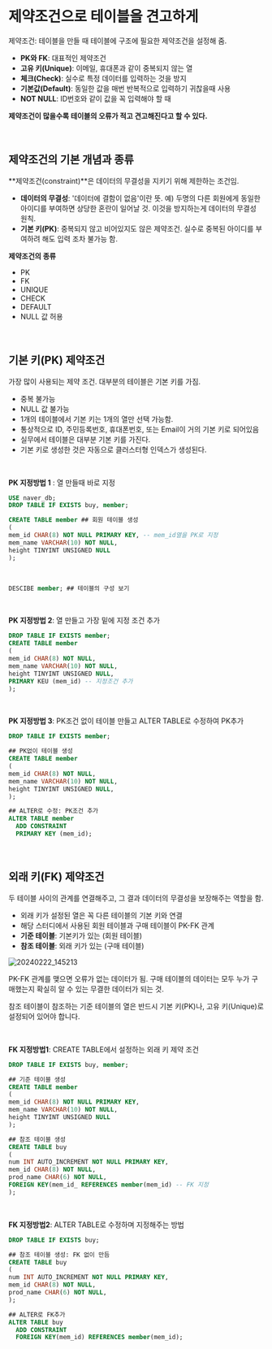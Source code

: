 
# 제약조건으로 테이블을 견고하게

제약조건: 테이블을 만들 때 테이블에 구조에 필요한 제약조건을 설정해 줌.
- **PK와 FK**: 대표적인 제약조건
- **고유 키(Unique)**: 이메일, 휴대폰과 같이 중복되지 않는 열
- **체크(Check)**: 실수로 특정 데이터를 입력하는 것을 방지
- **기본값(Default)**: 동일한 값을 매번 반복적으로 입력하기 귀찮을때 사용
- **NOT NULL**: ID번호와 같이 값을 꼭 입력해야 할 때

**제약조건이 많을수록 테이블의 오류가 적고 견고해진다고 할 수 있다.**

<br/>

## 제약조건의 기본 개념과 종류

**제약조건(constraint)**은 데이터의 무결성을 지키기 위해 제한하는 조건임.
- **데이터의 무결성**: '데이터에 결함이 없음'이란 뜻. 예) 두명의 다른 회원에게 동일한 아이디를 부여하면 상당한 혼란이 일어날 것. 이것을 방지하는게 데이터의 무결성 원칙.
- **기본 키(PK)**: 중복되지 않고 비어있지도 않은 제약조건. 실수로 중복된 아이디를 부여하려 해도 입력 조차 불가능 함.

**제약조건의 종류**
- PK
- FK
- UNIQUE
- CHECK
- DEFAULT
- NULL 값 허용

<br/>

## 기본 키(PK) 제약조건
가장 많이 사용되는 제약 조건. 대부분의 테이블은 기본 키를 가짐.
- 중복 불가능
- NULL 값 불가능
- 1개의 테이블에서 기본 키는 1개의 열만 선택 가능함.
- 통상적으로 ID, 주민등록번호, 휴대폰번호, 또는 Email이 거의 기본 키로 되어있음
- 실무에서 테이블은 대부분 기본 키를 가진다.
- 기본 키로 생성한 것은 자동으로 클러스터형 인덱스가 생성된다.

<br/>

**PK 지정방법 1** : 열 만들때 바로 지정
```SQL
USE naver_db;
DROP TABLE IF EXISTS buy, member;

CREATE TABLE member ## 회원 테이블 생성
(
mem_id CHAR(8) NOT NULL PRIMARY KEY, -- mem_id열을 PK로 지정
mem_name VARCHAR(10) NOT NULL,
height TINYINT UNSIGNED NULL
);
```

<br/>

```SQL
DESCIBE member; ## 테이블의 구성 보기
```
<br/>

**PK 지정방법 2**: 열 만들고 가장 밑에 지정 조건 추가
```SQL
DROP TABLE IF EXISTS member;
CREATE TABLE member
(
mem_id CHAR(8) NOT NULL,
mem_name VARCHAR(10) NOT NULL,
height TINYINT UNSIGNED NULL,
PRIMARY KEU (mem_id) -- 지정조건 추가
);
```

<br/>

**PK 지정방법 3**: PK조건 없이 테이블 만들고 ALTER TABLE로 수정하여 PK추가

```SQL
DROP TABLE IF EXISTS member;

## PK없이 테이블 생성
CREATE TABLE member
(
mem_id CHAR(8) NOT NULL,
mem_name VARCHAR(10) NOT NULL,
height TINYINT UNSIGNED NULL,
); 

## ALTER로 수정: PK조건 추가
ALTER TABLE member
  ADD CONSTRAINT
  PRIMARY KEY (mem_id);
```

<br/>

## 외래 키(FK) 제약조건
두 테이블 사이의 관계를 연결해주고, 그 결과 데이터의 무결성을 보장해주는 역할을 함.
- 외래 키가 설정된 열은 꼭 다른 테이블의 기본 키와 연결
- 해당 스터디에서 사용된 회원 테이블과 구매 테이블이 PK-FK 관계
- **기준 테이블**: 기본키가 있는 (회원 테이블)
- **참조 테이블**: 외래 키가 있는 (구매 테이블)


![20240222_145213](https://github.com/junhosong0/MySQL/assets/117610783/2f8403bb-c0a6-475a-9448-50a02e96fb48)

PK-FK 관계를 맺으면 오류가 없는 데이터가 됨. 구매 테이블의 데이터는 모두 누가 구매했는지 확실히 알 수 있는 무결한 데이터가 되는 것.

참조 테이블이 참조하는 기준 테이블의 열은 반드시 기본 키(PK)나, 고유 키(Unique)로 설정되어 있어야 합니다.


<br/>

**FK 지정방법1**: CREATE TABLE에서 설정하는 외래 키 제약 조건
```SQL
DROP TABLE IF EXISTS buy, member;

## 기준 테이블 생성
CREATE TABLE member
(
mem_id CHAR(8) NOT NULL PRIMARY KEY,
mem_name VARCHAR(10) NOT NULL,
height TINYINT UNSIGNED NULL
);

## 참조 테이블 생성
CREATE TABLE buy
(
num INT AUTO_INCREMENT NOT NULL PRIMARY KEY,
mem_id CHAR(8) NOT NULL,
prod_name CHAR(6) NOT NULL,
FOREIGN KEY(mem_id_ REFERENCES member(mem_id) -- FK 지정
);
```

<br/>

**FK 지정방법2**: ALTER TABLE로 수정하며 지정해주는 방법

```SQL
DROP TABLE IF EXISTS buy;

## 참조 테이블 생성: FK 없이 만듬
CREATE TABLE buy
(
num INT AUTO_INCREMENT NOT NULL PRIMARY KEY,
mem_id CHAR(8) NOT NULL,
prod_name CHAR(6) NOT NULL,
);

## ALTER로 FK추가
ALTER TABLE buy
  ADD CONSTRAINT
  FOREIGN KEY(mem_id) REFERENCES member(mem_id);
```




